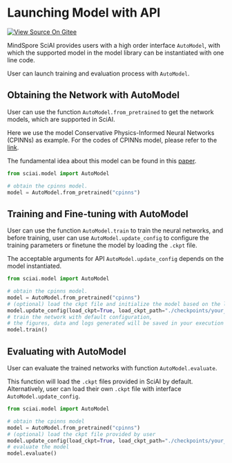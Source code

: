 # Launching Model with API

[![View Source On Gitee](https://mindspore-website.obs.cn-north-4.myhuaweicloud.com/website-images/master/resource/_static/logo_source_en.png)](https://gitee.com/mindspore/docs/blob/master/docs/sciai/docs/source_en/launch_with_api.md)&nbsp;&nbsp;

MindSpore SciAI provides users with a high order interface `AutoModel`, with which the supported model in the model library can be instantiated with one line code.

User can launch training and evaluation process with `AutoModel`.

## Obtaining the Network with AutoModel

User can use the function `AutoModel.from_pretrained` to get the network models, which are supported in SciAI.

Here we use the model Conservative Physics-Informed Neural Networks (CPINNs) as example. For the codes of CPINNs model, please refer to the [link](https://gitee.com/mindspore/mindscience/SciAI/sciai/model/cpinns).

The fundamental idea about this model can be found in this [paper](https://www.sciencedirect.com/science/article/abs/pii/S0045782520302127).

```python
from sciai.model import AutoModel

# obtain the cpinns model.
model = AutoModel.from_pretrained("cpinns")
```

## Training and Fine-tuning with AutoModel

User can use the function `AutoModel.train` to train the neural networks, and before training, user can use `AutoModel.update_config` to configure the training parameters or finetune the model by loading the `.ckpt` file.

The acceptable arguments for API `AutoModel.update_config` depends on the model instantiated.

```python
from sciai.model import AutoModel

# obtain the cpinns model.
model = AutoModel.from_pretrained("cpinns")
# (optional) load the ckpt file and initialize the model based on the loaded parameters..
model.update_config(load_ckpt=True, load_ckpt_path="./checkpoints/your_file.ckpt", epochs=500)
# train the network with default configuration,
# the figures, data and logs generated will be saved in your execution path.
model.train()
```

## Evaluating with AutoModel

User can evaluate the trained networks with function `AutoModel.evaluate`.

This function will load the `.ckpt` files provided in SciAI by default. Alternatively, user can load their own `.ckpt` file with interface `AutoModel.update_config`.

```python
from sciai.model import AutoModel

# obtain the cpinns model
model = AutoModel.from_pretrained("cpinns")
# (optional) load the ckpt file provided by user
model.update_config(load_ckpt=True, load_ckpt_path="./checkpoints/your_file.ckpt")
# evaluate the model
model.evaluate()
```
